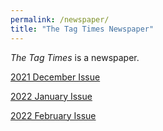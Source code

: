 ```yaml
---
permalink: /newspaper/
title: "The Tag Times Newspaper"
---
```


*The Tag Times* is a newspaper.



<a href="https://thetagtimes.github.io/newspaper/tttimes_december_2021/" target="_blank">2021 December Issue</a>

<a href="https://thetagtimes.github.io/newspaper/tttimes_january_2022/" target="_blank" class="btn--inverse">2022 January Issue</a>

<a href="https://thetagtimes.github.io/newspaper/tttimes_february_2022/" target="_blank" class="btn--inverse">2022 February Issue</a>
